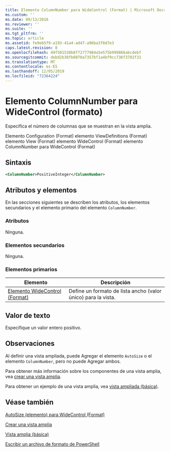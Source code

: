 ```yaml
---
title: Elemento ColumnNumber para WideControl (Format) | Microsoft Docs
ms.custom: ''
ms.date: 09/13/2016
ms.reviewer: ''
ms.suite: ''
ms.tgt_pltfrm: ''
ms.topic: article
ms.assetid: fe9eb5f9-a193-41a4-ad47-a96ba3f8d7e3
caps.latest.revision: 8
ms.openlocfilehash: 49f501538b8f72777984a5e575b999866abcdebf
ms.sourcegitcommit: debd2b38fb8070a7357bf1a4bf9cc736f3702f31
ms.translationtype: MT
ms.contentlocale: es-ES
ms.lasthandoff: 12/05/2019
ms.locfileid: "72364224"
---
```

# <a name="columnnumber-element-for-widecontrol-format"></a>Elemento ColumnNumber para WideControl (formato)

Especifica el número de columnas que se muestran en la vista amplia.

Elemento Configuration (Format) elemento ViewDefinitions (Format) elemento View (Format) elemento WideControl (Format) elemento ColumnNumber para WideControl (Format)

## <a name="syntax"></a>Sintaxis

```xml
<ColumnNumber>PositiveInteger</ColumnNumber>
```

## <a name="attributes-and-elements"></a>Atributos y elementos

En las secciones siguientes se describen los atributos, los elementos secundarios y el elemento primario del elemento `ColumnNumber`.

### <a name="attributes"></a>Atributos

Ninguna.

### <a name="child-elements"></a>Elementos secundarios

Ninguna.

### <a name="parent-elements"></a>Elementos primarios

|Elemento|Descripción|
|-------------|-----------------|
|[Elemento WideControl (Format)](./widecontrol-element-format.md)|Define un formato de lista ancho (valor único) para la vista.|

## <a name="text-value"></a>Valor de texto

Especifique un valor entero positivo.

## <a name="remarks"></a>Observaciones

Al definir una vista ampliada, puede Agregar el elemento `AutoSize` o el elemento `ColumnNumber`, pero no puede Agregar ambos.

Para obtener más información sobre los componentes de una vista amplia, vea [crear una vista amplia](./creating-a-wide-view.md).

Para obtener un ejemplo de una vista amplia, vea [vista ampliada (básica)](./wide-view-basic.md).

## <a name="see-also"></a>Véase también

[AutoSize (elemento) para WideControl (Format)](./autosize-element-for-widecontrol-format.md)

[Crear una vista amplia](./creating-a-wide-view.md)

[Vista amplia (básica)](./wide-view-basic.md)

[Escribir un archivo de formato de PowerShell](./writing-a-powershell-formatting-file.md)
